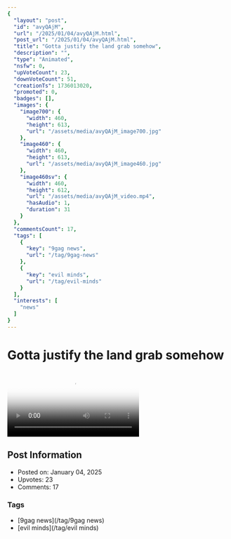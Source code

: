 ```yaml
---
{
  "layout": "post",
  "id": "avyQAjM",
  "url": "/2025/01/04/avyQAjM.html",
  "post_url": "/2025/01/04/avyQAjM.html",
  "title": "Gotta justify the land grab somehow",
  "description": "",
  "type": "Animated",
  "nsfw": 0,
  "upVoteCount": 23,
  "downVoteCount": 51,
  "creationTs": 1736013020,
  "promoted": 0,
  "badges": [],
  "images": {
    "image700": {
      "width": 460,
      "height": 613,
      "url": "/assets/media/avyQAjM_image700.jpg"
    },
    "image460": {
      "width": 460,
      "height": 613,
      "url": "/assets/media/avyQAjM_image460.jpg"
    },
    "image460sv": {
      "width": 460,
      "height": 612,
      "url": "/assets/media/avyQAjM_video.mp4",
      "hasAudio": 1,
      "duration": 31
    }
  },
  "commentsCount": 17,
  "tags": [
    {
      "key": "9gag news",
      "url": "/tag/9gag-news"
    },
    {
      "key": "evil minds",
      "url": "/tag/evil-minds"
    }
  ],
  "interests": [
    "news"
  ]
}
---
```


# Gotta justify the land grab somehow

<video controls playsinline loop poster="/assets/media/avyQAjM_image460.jpg">
  <source src="/assets/media/avyQAjM_video.mp4" type="video/mp4">
  Your browser does not support the video tag.
</video>

## Post Information

- Posted on: January 04, 2025
- Upvotes: 23
- Comments: 17

### Tags

- [9gag news](/tag/9gag news)
- [evil minds](/tag/evil minds)
